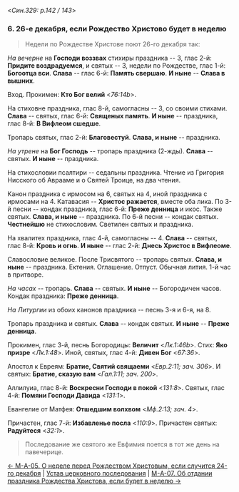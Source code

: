 
<*Син.329: p.142 / 143*>

### 6. 26-е декабря, если Рождество Христово будет в неделю

> Недели по Рождестве Христове поют 26-го декабря так:

*На вечерне* на **Господи воззвах** стихиры праздника -- 3, глас 2-й: 
**Придите воздрадуемся**, и святых -- 3, недели по Рождестве, глас 1-й:
**Богоотца вси**.
**Слава** -- глас 6-й: **Память свершаю**. 
**И ныне** -- **Слава в вышних**. 

Вход. Прокимен: **Кто Бог велий** <*76:14b*>.

На стиховне праздника, глас 8-й, самогласны -- 3, со своими стихами.
**Слава** -- святых, глас 6-й: **Священых память**. 
**И ныне** -- праздника, глас 8-й: **В Вифлеом сшедше**. 

Тропарь святых, глас 2-й: **Благовестуй**. **Слава, и ныне** -- праздника.  

*На утрене* на **Бог Господь** -- тропарь праздника (2-жды). 
**Слава** -- святых. **И ныне** -- праздника. 

На стихословии псалтири -- седальны праздника. 
Чтение из Григория Нисского об Аврааме и о Святей Троице, на два чтения.

Канон праздника с ирмосом на 6, святых на 4, иной праздника с ирмосами на 4. 
Катавасия -- **Христос ражается**, вместе оба лика. 
По 3-й песни -- кондак праздника, глас 6-й: **Преже денница** и икос. 
Также святых. **Слава, и ныне** -- праздника. 
По 6-й песни -- кондак святых.
**Честнейшю** не стихословим.
Светилен святых и праздника. 

На хвалитех праздника, глас 4-й, самогласны -- 4. 
**Слава** -- святых, глас 8-й: **Кровь и огнь**. 
**И ныне** -- глас 2-й: **Днесь Христос в Вифлеоме**.

Славословие великое. 
После Трисвятого -- тропарь святых. **Слава, и ныне** -- праздника. 
Ектения. Оглашение. Отпуст. 
Обычная лития. 1-й час в притворе. 

*На часах* -- тропарь. **Слава** -- святых. **И ныне** -- Богородичен часов.  
Кондак праздника: **Преже денница**. 

*На Литургии* из обоих канонов праздника -- песнь 3-я и 6-я, на 8.

Тропарь праздника и святых. **Слава** -- кондак святых. 
**И ныне** -- **Преже денница**.

Прокимен, глас 3-й, песнь Богородицы: **Величит** <*Лк.1:46b*>. 
Стих: **Яко призре** <*Лк.1:48*>.
Иной, святых, глас 4-й: **Дивен Бог** <*67:36*>. 

Апостол к Евреям: **Братие, Святий свящаеми** <*Евр.2:11; зач. 306*>. 
И святых: **Братие, сказую вам** <*Гал.1:11; зач. 200*>.

Аллилуиа, глас 8-й: **Воскресни Господи в покой** <*131:8*>. 
Святых, глас 4-й: **Помяни Господи Давида** <*131:1*>.

Евангелие от Матфея: **Отшедшим волхвом** <*Мф.2:13; зач. 4*>.

Причастен, глас 7-й: **Избавленье посла** <*110:9*>. 
Причастен святых: **Радуйтеся** <*32:1*>. 

> Последование же святого же Евфимия поется в тот же день на павечерице.

[← М-A-05. О неделе перед Рождеством Христовым, если случится 24-го декабря](m_329_005.md)
| [Устав церковного последования](README.md)
| [М-A-07. Об отдании праздника Рождества Христова, если будет в неделю →](m_329_007.md)
